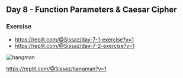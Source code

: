 ## Day 8 - Function Parameters & Caesar Cipher


### Exercise

- https://replit.com/@Sissaz/day-7-1-exercise?v=1
- https://replit.com/@Sissaz/day-7-2-exercise?v=1


![hangman](hangman.gif)

https://replit.com/@Sissaz/hangman?v=1
